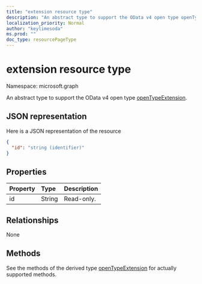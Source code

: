 ```yaml
---
title: "extension resource type"
description: "An abstract type to support the OData v4 open type openTypeExtension."
localization_priority: Normal
author: "keylimesoda"
ms.prod: ""
doc_type: resourcePageType
---
```


# extension resource type

Namespace: microsoft.graph

An abstract type to support the OData v4 open type [openTypeExtension](opentypeextension.md).

## JSON representation

Here is a JSON representation of the resource

<!-- {
  "abstract": "true",
  "baseType": "microsoft.graph.entity",
  "blockType": "resource",
  "openType": true,
  "optionalProperties": [

  ],
  "@odata.type": "microsoft.graph.extension"
}-->

```json
{
  "id": "string (identifier)"
}

```
## Properties
| Property	   | Type	|Description|
|:---------------|:--------|:----------|
|id|String| Read-only.|

## Relationships
None


## Methods

See the methods of the derived type [openTypeExtension](opentypeextension.md) for actually supported methods.


<!-- uuid: 8fcb5dbc-d5aa-4681-8e31-b001d5168d79
2015-10-25 14:57:30 UTC -->
<!-- {
  "type": "#page.annotation",
  "description": "extension resource",
  "keywords": "",
  "section": "documentation",
  "tocPath": ""
}-->
